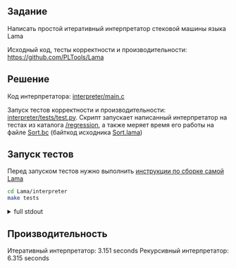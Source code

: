 ## Задание

Написать простой итеративный интерпретатор стековой машины языка Lama

Исходный код, тесты корректности и производительности: https://github.com/PLTools/Lama

## Решение

Код интерпретатора: [interpreter/main.c](Lama/interpreter/main.c)

Запуск тестов корректности и производительности: [interpreter/tests/test.py](Lama/interpreter/tests/test.py). Скрипт запускает написанный интерпретатор на тестах из каталога [/regression](Lama/regression), а также меряет время его работы на файле [Sort.bc](Lama/interpreter/tests/Sort.bc) (байткод исходника [Sort.lama](Lama/interpreter/tests/Sort.lama))

## Запуск тестов

Перед запуском тестов нужно выполнить [инструкции по сборке самой Lama](https://github.com/PLTools/Lama)

```bash
cd Lama/interpreter
make tests
```

<details>
<summary>full stdout</summary>

```
mmvpm@compute-vm-2-4-20-ssd-1730209407248:~/virtual-machines-course/hw02/Lama/interpreter$ make tests
make -C ../src
make[1]: Entering directory '/home/mmvpm/virtual-machines-course/hw02/Lama/src'
dune build ./Driver.exe
<... omitted ...>
make[2]: Leaving directory '/home/mmvpm/virtual-machines-course/hw02/Lama/regression'
python3 test.py
test001 passed
test002 passed
<... omitted ...>
test110 passed
Regression tests passed!
[iterative] Elapsed time on "Sort.bc": 3.151 seconds
[recursive] Elapsed time on "Sort.lama": 6.315 seconds
make[1]: Leaving directory '/home/mmvpm/virtual-machines-course/hw02/Lama/interpreter/tests'
```

</details>

## Производительность

Итеративный интерпретатор: 3.151 seconds
Рекурсивный интерпретатор: 6.315 seconds